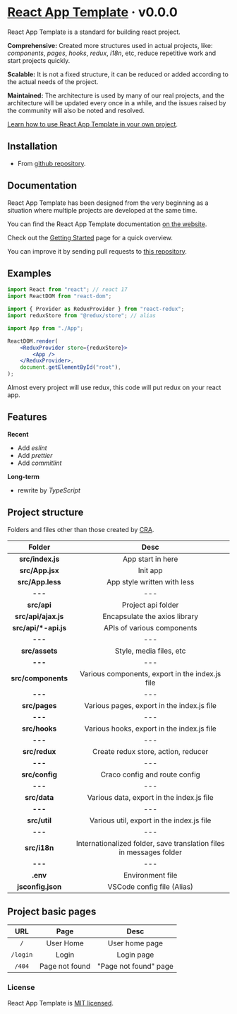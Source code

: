 # [React App Template](https://it-is-it.web.app/docs/react-app-template) &middot; v0.0.0

React App Template is a standard for building react project.

**Comprehensive:** Created more structures used in actual projects, like: _components_, _pages_, _hooks_, _redux_, _i18n_, etc, reduce repetitive work and start projects quickly.

**Scalable:** It is not a fixed structure, it can be reduced or added according to the actual needs of the project.

**Maintained:** The architecture is used by many of our real projects, and the architecture will be updated every once in a while, and the issues raised by the community will also be noted and resolved.

[Learn how to use React App Template in your own project](https://it-is-it.web.app/docs/react-app-template/getting-started).

## Installation

- From [github repository](https://github.com/YernarT/react-app-template).

## Documentation

React App Template has been designed from the very beginning as a situation where multiple projects are developed at the same time.

You can find the React App Template documentation [on the website](https://it-is-it.web.app/docs).

Check out the [Getting Started](https://it-is-it.web.app/docs/react-app-template/getting-started) page for a quick overview.

You can improve it by sending pull requests to [this repository](https://github.com/YernarT/react-app-template).

## Examples

```jsx
import React from "react"; // react 17
import ReactDOM from "react-dom";

import { Provider as ReduxProvider } from "react-redux";
import reduxStore from "@redux/store"; // alias

import App from "./App";

ReactDOM.render(
	<ReduxProvider store={reduxStore}>
		<App />
	</ReduxProvider>,
	document.getElementById("root"),
);
```

Almost every project will use redux, this code will put redux on your react app.

## Features

**Recent**

- Add _eslint_
- Add _prettier_
- Add _commitlint_

**Long-term**

- rewrite by _TypeScript_

## Project structure

Folders and files other than those created by [CRA](https://reactjs.org/docs/create-a-new-react-app.html).

|        Folder         |                                Desc                                 |
| :-------------------: | :-----------------------------------------------------------------: |
|   **src/index.js**    |                          App start in here                          |
|    **src/App.jsx**    |                              Init app                               |
|   **src/App.less**    |                     App style written with less                     |
|        **---**        |                                 ---                                 |
|      **src/api**      |                         Project api folder                          |
|  **src/api/ajax.js**  |                    Encapsulate the axios library                    |
| **src/api/\*-api.js** |                     APIs of various components                      |
|        **---**        |                                 ---                                 |
|    **src/assets**     |                       Style, media files, etc                       |
|        **---**        |                                 ---                                 |
|  **src/components**   |           Various components, export in the index.js file           |
|        **---**        |                                 ---                                 |
|     **src/pages**     |             Various pages, export in the index.js file              |
|        **---**        |                                 ---                                 |
|     **src/hooks**     |             Various hooks, export in the index.js file              |
|        **---**        |                                 ---                                 |
|     **src/redux**     |                 Create redux store, action, reducer                 |
|        **---**        |                                 ---                                 |
|    **src/config**     |                    Craco config and route config                    |
|        **---**        |                                 ---                                 |
|     **src/data**      |              Various data, export in the index.js file              |
|        **---**        |                                 ---                                 |
|     **src/util**      |              Various util, export in the index.js file              |
|        **---**        |                                 ---                                 |
|     **src/i18n**      | Internationalized folder, save translation files in messages folder |
|        **---**        |                                 ---                                 |
|       **.env**        |                          Environment file                           |
|   **jsconfig.json**   |                     VSCode config file (Alias)                      |

## Project basic pages

|   URL    |      Page      |         Desc          |
| :------: | :------------: | :-------------------: |
|   `/`    |   User Home    |    User home page     |
| `/login` |     Login      |      Login page       |
|  `/404`  | Page not found | "Page not found" page |

### License

React App Template is [MIT licensed](./LICENSE).
